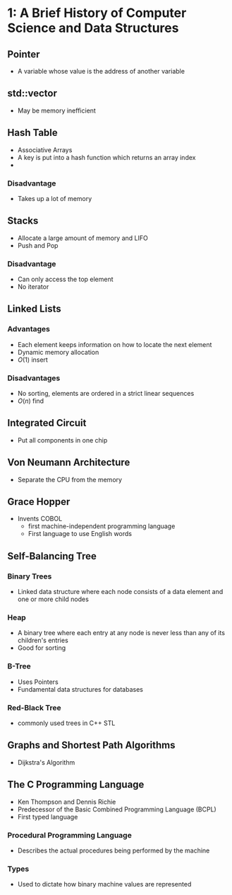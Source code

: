 # 1: A Brief History of Computer Science and Data Structures

## Pointer
* A variable whose value is the address of another variable

## std::vector
* May be memory inefficient

## Hash Table
* Associative Arrays
* A key is put into a hash function which returns an array index
* 
### Disadvantage
* Takes up a lot of memory

## Stacks
* Allocate a large amount of memory and LIFO
* Push and Pop

### Disadvantage
* Can only access the top element
* No iterator

## Linked Lists
### Advantages
* Each element keeps information on how to locate the next element
* Dynamic memory allocation
* $O(1)$ insert

### Disadvantages
* No sorting, elements are ordered in a strict linear sequences
* $O(n)$ find

## Integrated Circuit
* Put all components in one chip

## Von Neumann Architecture
* Separate the CPU from the memory

## Grace Hopper
* Invents COBOL
	* first machine-independent programming language
	* First language to use English words

## Self-Balancing Tree
### Binary Trees
* Linked data structure where each node consists of a data element and one or more child nodes

### Heap
* A binary tree where each entry at any node is never less than any of its children's entries
* Good for sorting

### B-Tree
* Uses Pointers
* Fundamental data structures for databases

### Red-Black Tree
* commonly used trees in C++ STL

## Graphs and Shortest Path Algorithms
* Dijkstra's Algorithm

## The C Programming Language
* Ken Thompson and Dennis Richie
* Predecessor of the Basic Combined Programming Language (BCPL)
* First typed language

### Procedural Programming Language
* Describes the actual procedures being performed by the machine 

### Types
* Used to dictate how binary machine values are represented

